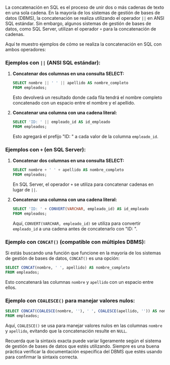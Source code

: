 La concatenación en SQL es el proceso de unir dos o más cadenas de texto en una sola cadena. En la mayoría de los sistemas de gestión de bases de datos (DBMS), la concatenación se realiza utilizando el operador `||` en ANSI SQL estándar. Sin embargo, algunos sistemas de gestión de bases de datos, como SQL Server, utilizan el operador `+` para la concatenación de cadenas.

Aquí te muestro ejemplos de cómo se realiza la concatenación en SQL con ambos operadores:

### Ejemplos con `||` (ANSI SQL estándar):

1. **Concatenar dos columnas en una consulta SELECT:**
   
   ```sql
   SELECT nombre || ' ' || apellido AS nombre_completo
   FROM empleados;
   ```

   Esto devolverá un resultado donde cada fila tendrá el nombre completo concatenado con un espacio entre el nombre y el apellido.

2. **Concatenar una columna con una cadena literal:**
   
   ```sql
   SELECT 'ID: ' || empleado_id AS id_empleado
   FROM empleados;
   ```

   Esto agregará el prefijo "ID: " a cada valor de la columna `empleado_id`.

### Ejemplos con `+` (en SQL Server):

1. **Concatenar dos columnas en una consulta SELECT:**
   
   ```sql
   SELECT nombre + ' ' + apellido AS nombre_completo
   FROM empleados;
   ```

   En SQL Server, el operador `+` se utiliza para concatenar cadenas en lugar de `||`.

2. **Concatenar una columna con una cadena literal:**
   
   ```sql
   SELECT 'ID: ' + CONVERT(VARCHAR, empleado_id) AS id_empleado
   FROM empleados;
   ```

   Aquí, `CONVERT(VARCHAR, empleado_id)` se utiliza para convertir `empleado_id` a una cadena antes de concatenarlo con "ID: ".

### Ejemplo con `CONCAT()` (compatible con múltiples DBMS):

Si estás buscando una función que funcione en la mayoría de los sistemas de gestión de bases de datos, `CONCAT()` es una opción:

```sql
SELECT CONCAT(nombre, ' ', apellido) AS nombre_completo
FROM empleados;
```

Esto concatenará las columnas `nombre` y `apellido` con un espacio entre ellos.

### Ejemplo con `COALESCE()` para manejar valores nulos:

```sql
SELECT CONCAT(COALESCE(nombre, ''), ' ', COALESCE(apellido, '')) AS nombre_completo
FROM empleados;
```

Aquí, `COALESCE()` se usa para manejar valores nulos en las columnas `nombre` y `apellido`, evitando que la concatenación resulte en `NULL`.

Recuerda que la sintaxis exacta puede variar ligeramente según el sistema de gestión de bases de datos que estés utilizando. Siempre es una buena práctica verificar la documentación específica del DBMS que estés usando para confirmar la sintaxis correcta.